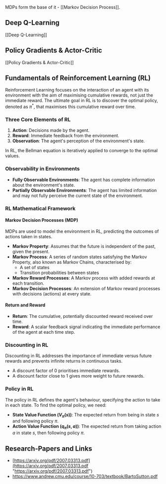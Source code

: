 MDPs form the base of it - [[Markov Decision Process]].

## Deep Q-Learning

[[Deep Q-Learning]]

## Policy Gradients & Actor-Critic

[[Policy Gradients & Actor-Critic]]

## Fundamentals of Reinforcement Learning (RL)

Reinforcement Learning focuses on the interaction of an agent with its environment with the aim of maximising cumulative rewards, not just the immediate reward. The ultimate goal in RL is to discover the optimal policy, denoted as $\pi^{*}$, that maximises this cumulative reward over time.

### Three Core Elements of RL
1. **Action**: Decisions made by the agent.
2. **Reward**: Immediate feedback from the environment.
3. **Observation**: The agent's perception of the environment's state.

In RL, the Bellman equation is iteratively applied to converge to the optimal values.

### Observability in Environments
- **Fully Observable Environments**: The agent has complete information about the environment's state.
- **Partially Observable Environments**: The agent has limited information and may not fully perceive the current state of the environment.

### RL Mathematical Framework

#### Markov Decision Processes (MDP)
MDPs are used to model the environment in RL, predicting the outcomes of actions taken in states.

- **Markov Property**: Assumes that the future is independent of the past, given the present.
- **Markov Process**: A series of random states satisfying the Markov Property, also known as Markov Chains, characterised by:
  - A set of states
  - Transition probabilities between states
- **Markov Reward Processes**: A Markov process with added rewards at each transition.
- **Markov Decision Processes**: An extension of Markov reward processes with decisions (actions) at every state.

#### Return and Reward
- **Return**: The cumulative, potentially discounted reward received over time.
- **Reward**: A scalar feedback signal indicating the immediate performance of the agent at each time step.

### Discounting in RL
Discounting in RL addresses the importance of immediate versus future rewards and prevents infinite returns in continuous tasks.
- A discount factor of 0 prioritises immediate rewards.
- A discount factor close to 1 gives more weight to future rewards.

### Policy in RL
The policy in RL defines the agent's behaviour, specifying the action to take in each state. To find the optimal policy, we need:

- **State Value Function ($V_{\pi}(s)$)**: The expected return from being in state $s$ and following policy $\pi$.
- **Action Value Function ($q_{\pi}(s,a)$)**: The expected return from taking action $a$ in state $s$, then following policy $\pi$.

## Research-Papers and Links

- [https://arxiv.org/pdf/2007.03313.pdf](https://arxiv.org/pdf/2007.03313.pdf "https://arxiv.org/pdf/2007.03313.pdf")
- https://www.andrew.cmu.edu/course/10-703/textbook/BartoSutton.pdf
